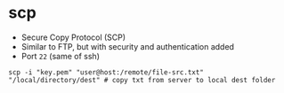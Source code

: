 # scp

- Secure Copy Protocol (SCP)
- Similar to FTP, but with security and authentication added
- Port `22` (same of ssh)

```shell
scp -i "key.pem" "user@host:/remote/file-src.txt" "/local/directory/dest" # copy txt from server to local dest folder
```

